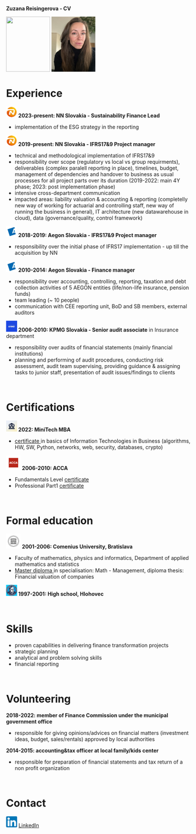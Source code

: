 **Zuzana Reisingerova - CV**

<img src="https://user-images.githubusercontent.com/122103898/211145768-6a50ff48-becf-46a1-ba51-aaefd9686530.jpg" width="120" height="150">

<img src="profile pic.jpg" width="120" height="150">

# Experience
**<img src="NN logo.jpeg" width="30" height="30"> 2023-present: NN Slovakia - Sustainability Finance Lead** 
* implementation of the ESG strategy in the reporting

**<img src="NN logo.jpeg" width="30" height="30"> 2019-present: NN Slovakia - IFRS17&9 Project manager** 
* technical and methodological implementation of IFRS17&9 
* responsibility over scope (regulatory vs local vs group requirments), deliverables (complex paralell reporting in place), timelines, budget, management of dependencies and handover to business as usual processes for all project parts over its duration (2019-2022: main 4Y phase; 2023: post implementation phase) 
* intensive cross-department communication 
* impacted areas: liability valuation & accounting & reporting (completelly new way of working for actuarial and controlling staff, new way of running the business in general), IT architecture (new datawarehouse in cloud), data (governance/quality, control framework) 
  
**<img src="Aegon logo.jpeg" width="30" height="30"> 2018-2019: Aegon Slovakia - IFRS17&9 Project manager**
* responsibility over the initial phase of IFRS17 implementation - up till the acquisition by NN  

**<img src="Aegon logo.jpeg" width="30" height="30"> 2010-2014: Aegon Slovakia - Finance manager** 
* responsibility over accounting, controlling,  reporting, taxation and debt collection activities of 5 AEGON entities (life/non-life insurance, pension funds) 
* team leading (~ 10 people) 
* communication with CEE reporting unit, BoD and SB members, external auditors

**<img src="kpmg logo.jpeg" width="30" height="30"> 2006-2010: KPMG Slovakia - Senior audit associate** in Insurance department 
* responsibility over audits of financial statements (mainly financial institutions) 
* planning and performing of audit procedures, conducting risk assessment, audit team supervising, providing guidance & assigning tasks to junior staff, presentation of audit issues/findings to clients

<br>

# Certifications
**<img src="MiniTech logo.jpeg" width="30" height="30"> 2022: MiniTech MBA**
*  <a href="Reisingerova_MiniTechMBA_EN certificate.pdf"> certificate </a> in basics of Information Technologies in Business (algorithms, HW, SW, Python, networks, web, security, databases, crypto) 

**<img src="ACCA logo.jpeg" width="40" height="40"> 2006-2010: ACCA** 
* Fundamentals Level <a href="Reisingerova_ACCA_Fundamentals Level.pdf">certificate </a> 
* Professional Part1 <a href="Reisingerova_ACCA_Professional Part1.pdf">certificate </a> 

<br>

# Formal education 
**<img src="UK logo.jpeg" width="40" height="40"> 2001-2006: Comenius University, Bratislava** 

* Faculty of mathematics, physics and informatics, Department of applied mathematics and statistics 
* <a href="diplom.pdf"> Master diploma </a> in specialisation: Math - Management, diploma thesis: Financial valuation of companies 
 
**<img src="gymnazium logo.jpeg" width="30" height="30"> 1997-2001: High school, Hlohovec**

<br>

# Skills
* proven capabilities in delivering finance transformation projects 
* strategic planning 
* analytical and problem solving skills
* financial reporting

<br>

# Volunteering
**2018-2022: member of Finance Commission under the municipal government office**
* responsible for giving opinions/advices on financial matters (investment ideas, budget, sales/rentals) approved by local authorities 

**2014-2015: accounting&tax officer at local family/kids center**
* responsible for preparation of financial statements and tax return of a non profit organization

<br>

# Contact
<img src="LinkedIn logo.png" width="30" height="30"> 
<a href="https://www.linkedin.com/in/zuzana-reisingerova-388977152/">LinkedIn</a> 
